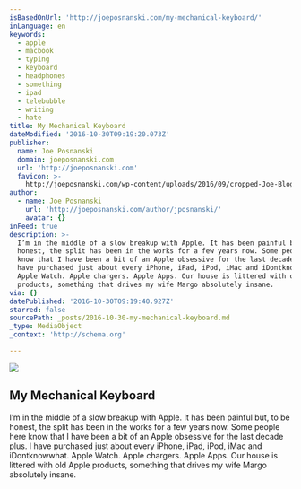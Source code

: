 ```yaml
---
isBasedOnUrl: 'http://joeposnanski.com/my-mechanical-keyboard/'
inLanguage: en
keywords:
  - apple
  - macbook
  - typing
  - keyboard
  - headphones
  - something
  - ipad
  - telebubble
  - writing
  - hate
title: My Mechanical Keyboard
dateModified: '2016-10-30T09:19:20.073Z'
publisher:
  name: Joe Posnanski
  domain: joeposnanski.com
  url: 'http://joeposnanski.com'
  favicon: >-
    http://joeposnanski.com/wp-content/uploads/2016/09/cropped-Joe-Blogs-Logo-192x192.jpg
author:
  - name: Joe Posnanski
    url: 'http://joeposnanski.com/author/jposnanski/'
    avatar: {}
inFeed: true
description: >-
  I’m in the middle of a slow breakup with Apple. It has been painful but, to be
  honest, the split has been in the works for a few years now. Some people here
  know that I have been a bit of an Apple obsessive for the last decade plus. I
  have purchased just about every iPhone, iPad, iPod, iMac and iDontknowwhat.
  Apple Watch. Apple chargers. Apple Apps. Our house is littered with old Apple
  products, something that drives my wife Margo absolutely insane.
via: {}
datePublished: '2016-10-30T09:19:40.927Z'
starred: false
sourcePath: _posts/2016-10-30-my-mechanical-keyboard.md
_type: MediaObject
_context: 'http://schema.org'

---
```

<article style=""><img src="https://imgflo.herokuapp.com/graph/2b2431f8e7ba7b0/59a77b95db0224c1674a55f5a19239a6/croprotate.jpg?cropheight=1223&amp;cropwidth=2582&amp;degrees=0&amp;input=http%3A%2F%2Fjoeposnanski.com%2Fwp-content%2Fuploads%2F2016%2F10%2FIMG_20161029_155330.jpg&amp;x=0&amp;y=0" /><h1>My Mechanical Keyboard</h1><p>I’m in the middle of a slow breakup with Apple. It has been painful but, to be honest, the split has been in the works for a few years now. Some people here know that I have been a bit of an Apple obsessive for the last decade plus. I have purchased just about every iPhone, iPad, iPod, iMac and iDontknowwhat. Apple Watch. Apple chargers. Apple Apps. Our house is littered with old Apple products, something that drives my wife Margo absolutely insane.</p></article>